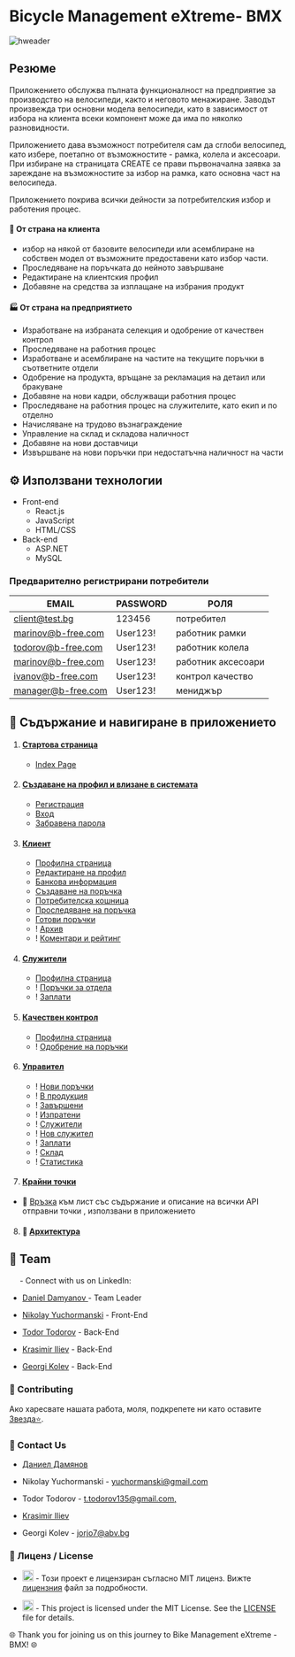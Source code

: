 # <b>Bicycle Management eXtreme- BMX</b>

![hweader](https://github.com/airfanBG/SoftuniBMX/assets/693307/ca4ea5d2-f7f4-449c-b83c-59e0e1e312e8)

## Резюме

Приложението обслужва пълната функционалност на предприятие за производство на велосипеди, както и неговото менажиране. Заводът произвежда три основни модела велосипеди, като в зависимост от избора на клиента всеки компонент може да има по няколко разновидности.

Приложението дава възможност потребителя сам да сглоби велосипед, като избере, поетапно от възможностите - рамка, колела и аксесоари.
При избиране на страницата CREATE се прави първоначална заявка за зареждане на възможностите за избор на рамка, като основна част на велосипеда.

Приложението покрива всички дейности за потребителския избор и работения процес.

#### 👤 От страна на клиента

- избор на някой от базовите велосипеди или асемблиране на собствен модел от възможните предоставени като избор части.
- Проследяване на поръчката до нейното завършване
- Редактиране на клиентския профил
- Добавяне на средства за изплащане на избрания продукт

#### 🏭 От страна на предприятието

- Изработване на избраната селекция и одобрение от качествен контрол
- Проследяване на работния процес
- Изработване и асемблиране на частите на текущите поръчки в съответните отдели
- Одобрение на продукта, връщане за рекламация на детаил или бракуване
- Добавяне на нови кадри, обслужващи работния процес
- Проследяване на работния процес на служителите, като екип и по отделно
- Начисляване на трудово възнаграждение
- Управление на склад и складова наличност
- Добавяне на нови доставчици
- Извършване на нови поръчки при недостатъчна наличност на части

## ⚙️ Използвани технологии

- Front-end
  - React.js
  - JavaScript
  - HTML/CSS
- Back-end
  - ASP.NET
  - MySQL

### Предварително регистрирани потребители

| EMAIL              | PASSWORD | РОЛЯ               |
| ------------------ | -------- | ------------------ |
| client@test.bg     | 123456   | потребител         |
| marinov@b-free.com | User123! | работник рамки     |
| todorov@b-free.com | User123! | работник колела    |
| marinov@b-free.com | User123! | работник аксесоари |
| ivanov@b-free.com  | User123! | контрол качество   |
| manager@b-free.com | User123! | мениджър           |

## 📃 Съдържание и навигиране в приложението

1. <h4 style='text-decoration:underline'>Стартова страница</h4>

   - [Index Page](/FrontEndReadMeFiles/IndexPage/indexPage.md)

2. <h4 style='text-decoration:underline'>Създаване на профил и влизане в системата</h4>

   - [Регистрация](/FrontEndReadMeFiles/Autentication/Register.md)
   - [Вход](/FrontEndReadMeFiles/Autentication/Login.md)
   - [Забравена парола](/FrontEndReadMeFiles/Autentication/ForgotPassword.md)

3. <h4 style='text-decoration:underline'>Клиент</h4>

   - [Профилна страница](/FrontEndReadMeFiles/ClientFiles/Profile.md)
   - [Редактиране на профил](/FrontEndReadMeFiles/ClientFiles/EditProfile.md)
   - [Банкова информация](/FrontEndReadMeFiles/ClientFiles/Bank.md)
   - [Създаване на поръчка](/FrontEndReadMeFiles/ClientFiles/Order.md)
   - [Потребителска кошница](/FrontEndReadMeFiles/ClientFiles/Cart.md)
   - [Проследяване на поръчка](/FrontEndReadMeFiles/ClientFiles/TrackOrder.md)
   - [Готови поръчки](/FrontEndReadMeFiles/ClientFiles/Ready.md)
   - ! [Архив](/FrontEndReadMeFiles/ClientFiles/Archive.md)
   - ! [Коментари и рейтинг](/FrontEndReadMeFiles/ClientFiles/)

4. <h4 style='text-decoration:underline'>Служители</h4>

   - [Профилна страница](/FrontEndReadMeFiles/ClientFiles/Profile.md)
   - ! [Поръчки за отдела](/FrontEndReadMeFiles/Employee/EditProfile.md)
   - ! [Заплати](/FrontEndReadMeFiles/Employee/)

5. <h4 style='text-decoration:underline'> Качествен контрол</h4>

   - [Профилна страница](/FrontEndReadMeFiles/ClientFiles/Profile.md)
   - ! [Одобрение на поръчки](/FrontEndReadMeFiles/Manager/NewOrders.md)

6. <h4 style='text-decoration:underline'>Управител</h4>

   - ! [Нови поръчки](/FrontEndReadMeFiles/Manager/NewOrders.md)
   - ! [В продукция](/FrontEndReadMeFiles/Manager/Production.md)
   - ! [Завършени]()
   - ! [Изпратени]()
   - ! [Служители](/FrontEndReadMeFiles/Manager/Employers.md)
   - ! [Нов служител](/FrontEndReadMeFiles/Manager/AddEmployee.md)
   - ! [Заплати](/FrontEndReadMeFiles/Manager/)
   - ! [Склад]()
   - ! [Статистика]()

<!-- 7. <h4 style='text-decoration:underline'>[Крайни точки](/ReadMeFiles_BE)</h4> -->

7. #### <h4 style='text-decoration:underline'>Крайни точки</h4>

- 📍 [Връзка](/BE_README.md) към лист със съдържание и описание на всички API отправни точки , използвани в приложението

8. #### 🔗 [Архитектура](http://yuchormanski.free.bg/bikes/high-level-dependencies.html)

## 👥 Team

<img src="https://cdn-icons-png.flaticon.com/256/174/174857.png" width="15"> - Connect with us on LinkedIn:

- [Daniel Damyanov ]() - Team Leader

- [Nikolay Yuchormanski](www.linkedin.com/in/nikolay-yuchormanski-b34975255) - Front-End

- [Todor Todorov](https://www.linkedin.com/in/тодор-тодоров-178aaa263/) - Back-End

- [Krasimir Iliev](https://www.linkedin.com/in/krasimir-iliev-bb4189238/) - Back-End

- [Georgi Kolev](www.linkedin.com/in/george-kolev-b37005109) - Back-End

### 🤝 Contributing

Ако харесвате нашата работа, моля, подкрепете ни като оставите
<a class="github-button" href="https://github.com/airfanBG/SoftuniBMX" data-color-scheme="no-preference: light; light: light; dark: dark;" data-icon="octicon-star" data-size="large" aria-label="Star airfanBG/SoftuniBMX on GitHub">Звезда⭐</a>.

<!-- If you would like to suppurt us you could do it by giving a  -->
<!-- <a class="github-button" href="https://github.com/airfanBG/SoftuniBMX" data-color-scheme="no-preference: light; light: light; dark: dark;" data-icon="octicon-star" data-size="large" aria-label="Star airfanBG/SoftuniBMX on GitHub">Star ⭐</a>. -->

### 📧 Contact Us

- [Даниел Дамянов]()

- Nikolay Yuchormanski - [yuchormanski@gmail.com](mailto:yuchormanski@gmail.com)

- Todor Todorov - [t.todorov135@gmail.com,](mailto:t.todorov135@gmail.com)

- [Krasimir Iliev]()

- Georgi Kolev - [jorjo7@abv.bg](mailto:jorjo7@abv.bg)

### 📜 Лиценз / License

- <img src="https://flagpedia.net/data/flags/h120/bg.webp" width="20"> - Този проект е лицензиран съгласно MIT лиценз. Вижте [лицензния](https://github.com/airfanBG/SoftuniBMX/tree/develop?tab=License-1-ov-file) файл за подробности.

- <img src="https://flagpedia.net/data/flags/w580/gb.webp" width="20" /> - This project is licensed under the MIT License. See the [LICENSE](https://github.com/airfanBG/SoftuniBMX/tree/develop?tab=License-1-ov-file) file for details.

🌐 Thank you for joining us on this journey to Bike Management eXtreme - BMX! 🌐
